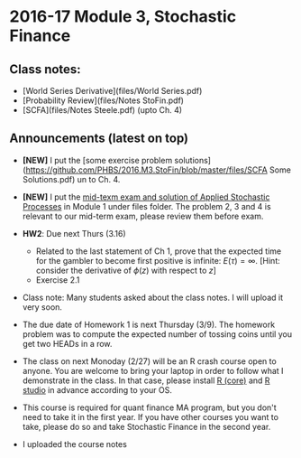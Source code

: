 # 2016-17 Module 3, Stochastic Finance

## Class notes: 

* [World Series Derivative](files/World Series.pdf)
* [Probability Review](files/Notes StoFin.pdf)
* [SCFA](files/Notes Steele.pdf) (upto Ch. 4)


## Announcements (latest on top)
* __[NEW]__ I put the [some exercise problem solutions](https://github.com/PHBS/2016.M3.StoFin/blob/master/files/SCFA Some Solutions.pdf) un to Ch. 4.

* __[NEW]__ I put the [mid-texm exam and solution of Applied Stochastic Processes](https://github.com/PHBS/2016.M3.StoFin/blob/master/files/2016.M1.ASP_Midterm_Solution.pdf) in Module 1 under files folder. The problem 2, 3 and 4 is relevant to our mid-term exam, please review them before exam.

* __HW2__: Due next Thurs (3.16)
  * Related to the last statement of Ch 1, prove that the expected time for the gambler to become first positive is infinite: $E(\tau) = \infty$. [Hint: consider the derivative of $\phi(z)$ with respect to $z$]
  * Exercise 2.1

* Class note: Many students asked about the class notes. I will upload it very soon.

* The due date of Homework 1 is next Thursday (3/9). The homework problem was to compute the expected number of tossing coins until you get two HEADs in a row.

* The class on next Monoday (2/27) will be an R crash course open to anyone. You are welcome to bring your laptop in order to follow what I demonstrate in the class. In that case, please install [R (core)](https://cran.r-project.org/) and [R studio](https://www.rstudio.com/) in advance according to your OS.

* This course is required for quant finance MA program, but you don't need to take it in the first year. If you have other courses you want to take, please do so and take Stochastic Finance in the second year.

* I uploaded the course notes
